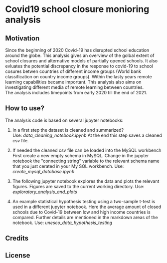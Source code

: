 # Covid19 school closure monioring analysis

## Motivation

Since the beginning of 2020 Covid-19 has disrupted school education around the globe. This analysis gives an overview of the golbal extent of school closures and alternative models of partially opened schools. It also evluates the potential discrepancy in the response to covid-19 to school cosures betwen countries of different income groups (World bank classification on country income groups). 
Within the lasty years remote learning capabilities became important. This analysis also aims on investigating different media of remote learning between countries.  
The analysis includes timepoints from early 2020 till the end of 2021.


## How to use?

The analysis code is based on several jupyter notebooks:


1. In a first step the dataset is cleaned and summarized?  
Use: *data_cleaning_notebook.ipynb*
At the end this step saves a cleaned csv file.

2. If needed the cleaned csv file can be loaded into the MySQL workbench
First create a new empty schema in MySQL.
Change in the jupyter notebook the "connecting string" variable to the relevant schema name that you just cerated in your My SQL workbench.
Use: *create_mysql_database.ipynb*

3. The following jupyter notebook explores the data and plots the relevant figures. Figures are saved to the current working directory. 
Use: *exploratory_analysis_and_plots*

4. An example statistical hypothesis testing using a two-sample t-test is used in a different jupyter notebook. Here the average amount of closed schools due to Covid-19 between low and high income countries is compared. Further details are mentioned in the markdown areas of the notebook. 
Use: *unesco_data_hypothesis_testing*

## Credits


## License
